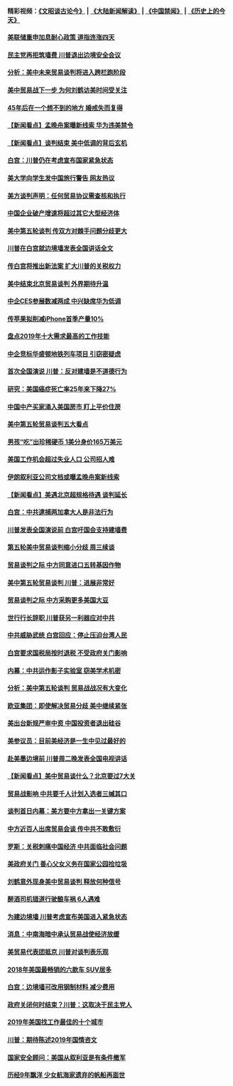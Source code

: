 #### 精彩视频：[《文昭谈古论今》](https://github.com/gfw-breaker/wenzhao/blob/master/README.md?t=01100630) | [《大陆新闻解读》](https://github.com/gfw-breaker/ntdtv-comedy/blob/master/README.md?t=01100630) | [《中国禁闻》](https://github.com/gfw-breaker/ntdtv-news/blob/master/README.md?t=01100630) | [《历史上的今天》](https://github.com/gfw-breaker/today-in-history/blob/master/README.md?t=01100630) 

#### [美联储重申加息耐心政策 道指连涨四天](../pages/nsc412/n10964591.md?t=01100630) 

#### [民主党再拒筑墙费 川普退出边境安全会议](../pages/nsc412/n10964507.md?t=01100630) 

#### [分析：美中未来贸易谈判将进入跨栏跑阶段](../pages/nsc412/n10964449.md?t=01100630) 

#### [美中贸易战下一步 为何刘鹤访美时间受关注](../pages/nsc412/n10964471.md?t=01100630) 

#### [45年后在一个想不到的地方 婚戒失而复得](../pages/nsc412/n10964454.md?t=01100630) 

#### [【新闻看点】孟晚舟案曝新线索 华为违美禁令](../pages/nsc412/n10964307.md?t=01100630) 

#### [【新闻看点】谈判结束 美中低调的背后玄机](../pages/nsc412/n10964036.md?t=01100630) 

#### [白宫：川普仍在考虑宣布国家紧急状态](../pages/nsc412/n10964312.md?t=01100630) 

#### [美大学向学生发中国旅行警告 网友热议](../pages/nsc412/n10964289.md?t=01100630) 

#### [美方谈判声明：任何贸易协议需查核和执行](../pages/nsc412/n10964102.md?t=01100630) 

#### [中国企业破产增速将超过其它大型经济体](../pages/nsc412/n10964069.md?t=01100630) 

#### [美中第五轮谈判 传双方对棘手问题分歧更大](../pages/nsc412/n10964058.md?t=01100630) 

#### [川普在白宫就边境墙发表全国讲话全文](../pages/nsc412/n10964007.md?t=01100630) 

#### [传白宫将推出新法案 扩大川普的关税权力](../pages/nsc412/n10963994.md?t=01100630) 

#### [美中结束北京贸易谈判 外界期待升温](../pages/nsc412/n10962435.md?t=01100630) 

#### [中企CES参展数减两成 中兴缺席华为低调](../pages/nsc412/n10962287.md?t=01100630) 

#### [传苹果拟削减iPhone首季产量10%](../pages/nsc412/n10963240.md?t=01100630) 

#### [盘点2019年十大需求最高的工作技能](../pages/nsc412/n10962606.md?t=01100630) 

#### [中企竞标华盛顿地铁列车项目 引窃密疑虑](../pages/nsc412/n10962276.md?t=01100630) 

#### [首次全国演说 川普：反对建墙是不道德行为](../pages/nsc412/n10962709.md?t=01100630) 

#### [研究：美国癌症死亡率25年来下降27%](../pages/nsc412/n10962370.md?t=01100630) 

#### [中国中产买家涌入美国房市 盯上平价住房](../pages/nsc412/n10962309.md?t=01100630) 

#### [美中第五轮贸易谈判五大看点](../pages/nsc412/n10962359.md?t=01100630) 

#### [男孩“吃”出珍稀硬币 1美分身价165万美元](../pages/nsc412/n10962277.md?t=01100630) 

#### [美国工作机会超过失业人口 公司招人难](../pages/nsc412/n10962132.md?t=01100630) 

#### [伊朗叙利亚公司文档或曝孟晚舟案新线索](../pages/nsc412/n10962067.md?t=01100630) 

#### [【新闻看点】美遇北京超规格待遇 谈判延长](../pages/nsc412/n10961905.md?t=01100630) 

#### [白宫：中共逮捕两加拿大人是非法行为](../pages/nsc412/n10962084.md?t=01100630) 

#### [川普发表全国演说前 白宫吁国会支持建墙费](../pages/nsc412/n10962064.md?t=01100630) 

#### [第五轮美中贸易谈判缩小分歧 周三续谈](../pages/nsc412/n10961892.md?t=01100630) 

#### [贸易谈判之际 中方同意进口五转基因作物](../pages/nsc412/n10961808.md?t=01100630) 

#### [美中第五轮贸易谈判 川普：进展非常好](../pages/nsc412/n10961683.md?t=01100630) 

#### [贸易谈判之际 中方采购更多美国大豆](../pages/nsc412/n10961107.md?t=01100630) 

#### [世行行长辞职 川普获另一利器应对中共](../pages/nsc412/n10961551.md?t=01100630) 

#### [中共威胁武统 白宫回应：停止压迫台湾人民](../pages/nsc412/n10961171.md?t=01100630) 

#### [白宫要求国税局按时退税 不受政府关门影响](../pages/nsc412/n10960626.md?t=01100630) 

#### [内幕：中共运作影子实验室 窃美学术机密](../pages/nsc412/n10960558.md?t=01100630) 

#### [分析：美中第五轮谈判 贸易战战况有大变化](../pages/nsc412/n10960121.md?t=01100630) 

#### [欧亚集团：即使解决贸易分歧 美中继续紧张](../pages/nsc412/n10960173.md?t=01100630) 

#### [美出台新规严审中资 中国投资者退出硅谷](../pages/nsc412/n10960181.md?t=01100630) 

#### [美参议员：目前美经济是一生中见过最好的](../pages/nsc412/n10960085.md?t=01100630) 

#### [赴美墨边境前 川普周二晚发表全国电视讲话](../pages/nsc412/n10960029.md?t=01100630) 

#### [【新闻看点】美中贸易谈什么？北京要过7大关](../pages/nsc412/n10959840.md?t=01100630) 

#### [贸易战影响 中共要千人计划入选者三缄其口](../pages/nsc412/n10959988.md?t=01100630) 

#### [谈判首日内幕：美方要中方拿出一关键方案](../pages/nsc412/n10959854.md?t=01100630) 

#### [中方近百人出席贸易会谈 传中共不敢敷衍](../pages/nsc412/n10959798.md?t=01100630) 

#### [罗斯：关税刺痛中国经济 中共面临社会问题](../pages/nsc412/n10959690.md?t=01100630) 

#### [美政府关门 善心父女义务在国家公园捡垃圾](../pages/nsc412/n10959577.md?t=01100630) 

#### [刘鹤意外现身美中贸易谈判 释放何种信号](../pages/nsc412/n10959526.md?t=01100630) 

#### [醉酒司机错道行驶酿车祸 6人遇难](../pages/nsc412/n10959370.md?t=01100630) 

#### [为建边境墙 川普考虑宣布美国进入紧急状态](../pages/nsc412/n10958507.md?t=01100630) 

#### [消息：中南海暗中承认贸易战使经济放缓](../pages/nsc412/n10958245.md?t=01100630) 

#### [美贸易代表团抵京 川普对谈判表乐观](../pages/nsc412/n10957808.md?t=01100630) 

#### [2018年美国最畅销的六款车 SUV居多](../pages/nsc412/n10953937.md?t=01100630) 

#### [白宫：边境墙可改用钢制材料 减少费用](../pages/nsc412/n10957898.md?t=01100630) 

#### [政府关闭何时结束？川普：这取决于民主党人](../pages/nsc412/n10957915.md?t=01100630) 

#### [2019年美国找工作最佳的十个城市](../pages/nsc412/n10956523.md?t=01100630) 

#### [川普：期待陈述2019年国情咨文](../pages/nsc412/n10957830.md?t=01100630) 

#### [国家安全顾问：美国从叙利亚是有条件撤军](../pages/nsc412/n10957696.md?t=01100630) 

#### [历经9年飘洋 少女航海家遗弃的帆船再面世](../pages/nsc412/n10957460.md?t=01100630) 

